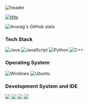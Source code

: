 ![header](https://capsule-render.vercel.app/api?type=wave&color=auto&height=300&section=header&text=ryu+yeon+ho&fontSize=90)

[![Hits](https://hits.seeyoufarm.com/api/count/incr/badge.svg?url=https%3A%2F%2Fgithub.com%2Fryh1104%2Fhit-counter&count_bg=%233CD1BB&title_bg=%23555555&icon=&icon_color=%23E7E7E7&title=hits&edge_flat=true)](https://hits.seeyoufarm.com)

![Anurag's GitHub stats](https://github-readme-stats.vercel.app/api?username=ryu1104&theme=dark&show_icons=true)



 ###  Tech Stack 
![Java](https://img.shields.io/badge/java-%23ED8B00.svg?style=for-the-badge&logo=openjdk&logoColor=white)
![JavaScript](https://img.shields.io/badge/javascript-%23323330.svg?style=for-the-badge&logo=javascript&logoColor=%23F7DF1E)
![Python](https://img.shields.io/badge/python-3670A0?style=for-the-badge&logo=python&logoColor=ffdd54)
![C++](https://img.shields.io/badge/c++-%2300599C.svg?style=for-the-badge&logo=c%2B%2B&logoColor=white)



 ###  Operating System 
![Windows](https://img.shields.io/badge/Windows-0078D6?style=for-the-badge&logo=windows&logoColor=white)
![Ubuntu](https://img.shields.io/badge/Ubuntu-E95420?style=for-the-badge&logo=ubuntu&logoColor=white)

 ###  Development System and IDE 
 <img src="https://img.shields.io/badge/IntelliJ IDEA-000000?style=flat-square&logo=IntelliJ IDEA&logoColor=white"/></a>
 <img src="https://img.shields.io/badge/Visual Studio-5C2D91?style=flat-square&logo=Visual Studio&logoColor=white"/></a>
 <img src="https://img.shields.io/badge/Visual Studio Code-007ACC?style=flat-square&logo=Visual Studio Code&logoColor=white"/></a>
 <img src="https://img.shields.io/badge/Android Studio-3DDC84?style=flat-square&logo=Android Studio&logoColor=white"/></a>
 <br>
 
